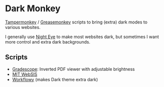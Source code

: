 # Dark Monkey

[Tampermonkey](https://www.tampermonkey.net/) /
[Greasemonkey](https://addons.mozilla.org/en-US/firefox/addon/greasemonkey/)
scripts to bring (extra) dark modes to various websites.

I generally use
[Night Eye](https://chrome.google.com/webstore/detail/dark-mode-night-eye/alncdjedloppbablonallfbkeiknmkdi)
to make most websites dark, but sometimes I want more control
and extra dark backgrounds.

## Scripts

* [Gradescope](Gradescope%20Dark%20Mode.user.js):
  Inverted PDF viewer with adjustable brightness
* [MIT WebSIS](WebSIS%20Dark%20Mode.user.js)
* [Workflowy](Workflowy%20Black.user.js) (makes Dark theme extra dark)
